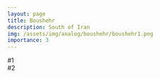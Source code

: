 ```yaml
---
layout: page
title: Boushehr
description: South of Iran
img: /assets/img/analog/boushehr/boushehr1.png
importance: 3
---
```




<div class="row">
    <div class="col-sm mt-3 mt-md-0">
        <img class="img-fluid rounded z-depth-1" src="{{ '/assets/img/analog/boushehr/boushehr1.png' | relative_url }}" alt="" title="example image"/>
    </div>
</div>
<div class="caption">
    #1
</div>


<div class="row">
    <div class="col-sm mt-3 mt-md-0">
        <img class="img-fluid rounded z-depth-1" src="{{ '/assets/img/analog/boushehr/boushehr2.png' | relative_url }}" alt="" title="example image"/>
    </div>
</div>
<div class="caption">
    #2
</div>

